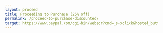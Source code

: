 ```yaml
---
layout: proceed
title: Proceeding to Purchase (25% off)
permalink: /proceed-to-purchase-discounted/
target: https://www.paypal.com/cgi-bin/webscr?cmd=_s-xclick&hosted_button_id=QBUPLVL3ZSTAY
---
```

